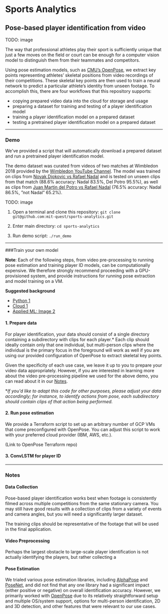 # Sports Analytics
## Pose-based player identification from  video

TODO: image

The way that professional athletes play their sport is sufficiently unique that just a few moves on the field or court can be enough for a computer vision model to distinguish them from their teammates and competitors.

Using pose estimation models, such as [CMU’s OpenPose](https://github.com/CMU-Perceptual-Computing-Lab/openpose), we extract key points representing athletes’ skeletal positions from video recordings of their competitions. These skeletal key points are then used to train a neural network to predict a particular athlete’s identity from unseen footage. To accomplish this, there are four workflows that this repository supports:

* copying prepared video data into the cloud for storage and usage
* preparing a dataset for training and testing of a player identification model
* training a player identification model on a prepared dataset
* testing a pretrained player identification model on a prepared dataset

---
### Demo

We've provided a script that will automatically download a prepared dataset and run a pretrained player identification model.

The demo dataset was curated from videos of two matches at Wimbledon 2018 provided by the [Wimbledon YouTube Channel](https://www.youtube.com/wimbledon). The model was trained on clips from [Novak Djokovic vs Rafael Nadal](https://www.youtube.com/watch?v=V96sSCV03ng) and is tested on unseen clips from that match (88.6% accuracy: Nadal 83.5%, Del Potro 95.5%), as well as clips from [Juan Martin del Potro vs Rafael Nadal](https://www.youtube.com/watch?v=S5LVbZUgM48) (76.5% accuracy: Nadal 86.5%, ”not Nadal” 65.2%).

TODO: image

1. Open a terminal and clone this repository:
`git clone git@github.com:mit-quest/sports-analytics.git`

2. Enter main directory: `cd sports-analytics`

3.  Run demo script: `./run_demo`

---
###Train your own model

**Note**: Each of the following steps, from video pre-processing to running pose estimation and training player ID models, can be computationally expensive. We therefore strongly recommend proceeding with a GPU-provisioned system, and provide instructions for running pose extraction and model training on a VM.

**Suggested background**
* [Python 1]()
* [Cloud 1]()
* [Applied ML: Image 2]() 

#### **1. Prepare data**

For player identification, your data should consist of a single directory containing a subdirectory with clips for each player.* Each clip should ideally contain only that one individual, but multi-person clips where the individual is the primary focus in the foreground will work as well if you are using our provided configuration of OpenPose to extract skeletal key points.

Given the specificity of each use case, we leave it up to you to prepare your video data appropriately. However, if you are interested in learning more about the video pre-processing pipeline we used for the above demo, you can read about it in our [Notes](#video-preprocessing).

**If you'd like to adapt this code for other purposes, please adjust your data accordingly; for instance, to identify actions from pose, each subdirectory should contain clips of that action being performed.*

#### **2. Run pose estimation**

We provide a Terraform script to set up an arbitrary number of GCP VMs that come preconfigured with OpenPose. You can adjust this script to work with your preferred cloud provider (IBM, AWS, etc.).

(Link to OpenPose Terraform repo)

#### **3. ConvLSTM for player ID**



---

### Notes

#### Data Collection

Pose-based player identification works best when footage is consistently filmed across multiple competitions from the same stationary camera. You may still  have good results with a collection of clips from a variety of events and camera angles, but you will need a significantly larger dataset.

The training clips should be representative of the footage that will be used in the final application.

#### Video Preprocessing

Perhaps the largest obstacle to large-scale player identification is not actually identifying the players, but rather collecting a


#### Pose Estimation

We trialed various pose estimation libraries, including [AlphaPose](https://github.com/MVIG-SJTU/AlphaPose) and [PoseNet](https://github.com/tensorflow/tfjs-models/tree/master/posenet), and did not find that any one library had a significant impact (either positive or negative) on overall identification accuracy. However, we primarily worked with [OpenPose](https://github.com/CMU-Perceptual-Computing-Lab/openpose) due to its relatively straightforward setup and multiple OS/system support, options for multi-person identification, 2D and 3D detection, and other features that were relevant to our use cases.